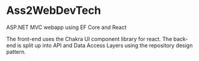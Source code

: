 # Ass2WebDevTech
ASP.NET MVC webapp using EF Core and React

The front-end uses the Chakra UI component library for react.
The back-end is split up into API and Data Access Layers using the repository design pattern.
